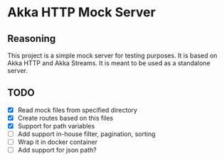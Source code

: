# Akka HTTP Mock Server

## Reasoning

This project is a simple mock server for testing purposes. 
It is based on Akka HTTP and Akka Streams.
It is meant to be used as a standalone server.

## TODO
- [x] Read mock files from specified directory 
- [x] Create routes based on this files
- [x] Support for path variables
- [ ] Add support in-house filter, pagination, sorting
- [ ] Wrap it in docker container
- [ ] Add support for json path?
